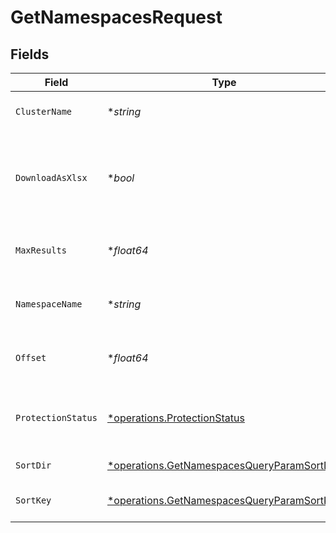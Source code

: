 # GetNamespacesRequest


## Fields

| Field                                                                                                          | Type                                                                                                           | Required                                                                                                       | Description                                                                                                    |
| -------------------------------------------------------------------------------------------------------------- | -------------------------------------------------------------------------------------------------------------- | -------------------------------------------------------------------------------------------------------------- | -------------------------------------------------------------------------------------------------------------- |
| `ClusterName`                                                                                                  | **string*                                                                                                      | :heavy_minus_sign:                                                                                             | the cluster name to filter by                                                                                  |
| `DownloadAsXlsx`                                                                                               | **bool*                                                                                                        | :heavy_minus_sign:                                                                                             | When true, the API will return an xlsx file, and pagination will be ignored                                    |
| `MaxResults`                                                                                                   | **float64*                                                                                                     | :heavy_minus_sign:                                                                                             | The number of entries to return (pagination)                                                                   |
| `NamespaceName`                                                                                                | **string*                                                                                                      | :heavy_minus_sign:                                                                                             | the namespace name to filter by                                                                                |
| `Offset`                                                                                                       | **float64*                                                                                                     | :heavy_minus_sign:                                                                                             | Return entries from this offset (pagination)                                                                   |
| `ProtectionStatus`                                                                                             | [*operations.ProtectionStatus](../../../pkg/models/operations/protectionstatus.md)                             | :heavy_minus_sign:                                                                                             | When true, the API will return only protected pods                                                             |
| `SortDir`                                                                                                      | [*operations.GetNamespacesQueryParamSortDir](../../../pkg/models/operations/getnamespacesqueryparamsortdir.md) | :heavy_minus_sign:                                                                                             | sorting direction                                                                                              |
| `SortKey`                                                                                                      | [*operations.GetNamespacesQueryParamSortKey](../../../pkg/models/operations/getnamespacesqueryparamsortkey.md) | :heavy_minus_sign:                                                                                             | the namespaces sort key                                                                                        |